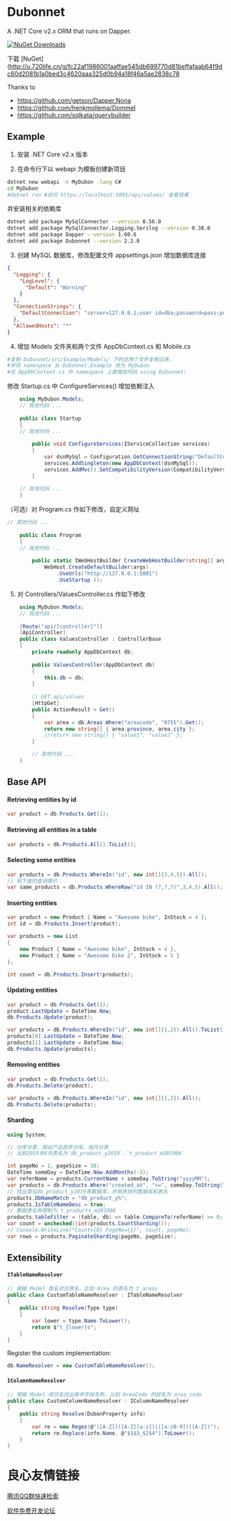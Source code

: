 # Dubonnet
A .NET Core v2.x ORM that runs on Dapper.

[![NuGet Downloads](https://img.shields.io/nuget/dt/Dubonnet.svg)](https://www.nuget.org/packages/Dubonnet/)


下载 [NuGet](http://u.720life.cn/g/fc22af1986001aaffae545db699770d81beffafaab64f9dc60d2081b1a0bed3c4620aaa325d0b94a18f46a5ae2838c78 

Thanks to 

 * https://github.com/getson/Dapper.Nona
 * https://github.com/henkmollema/Dommel
 * https://github.com/sqlkata/querybuilder

## Example

1. 安装 .NET Core v2.x 版本

2. 在命令行下以 webapi 为模板创建新项目
```bash
dotnet new webapi -n MyDubon -lang C#
cd MyDubon
#dotnet run #访问 https://localhost:5001/api/values/ 查看效果
```
并安装相关的依赖库
```bash
dotnet add package MySqlConnector --version 0.56.0
dotnet add package MySqlConnector.Logging.Serilog --version 0.38.0
dotnet add package Dapper --version 1.60.6
dotnet add package Dubonnet --version 2.2.0
```
3. 创建 MySQL 数据库，修改配置文件 appsettings.json 增加数据库连接

```json
{
  "Logging": {
    "LogLevel": {
      "Default": "Warning"
    }
  },
  "ConnectionStrings": {
    "DefaultConnection": "server=127.0.0.1;user id=dba;password=pass;port=3306;database=db_mobile;SslMode=none"
  },
  "AllowedHosts": "*"
}
```

4. 增加 Models 文件夹和两个文件 AppDbContext.cs 和 Mobile.cs
```bash
#复制 Dubonnet/src/Example/Models/ 下的这两个文件复制过来，
#并将 namespace 从 Dubonnet.Example 改为 MyDubon
#在 AppDbContext.cs 中 namespace 上面增加代码 using Dubonnet;
```
修改 Startup.cs 中 ConfigureServices() 增加依赖注入
```csharp
	using MyDubon.Models;
	// 其他代码 ...
	
    public class Startup
    {
    // 其他代码 ...
    
		public void ConfigureServices(IServiceCollection services)
		{
			var dsnMySql = Configuration.GetConnectionString("DefaultConnection");
			services.AddSingleton(new AppDbContext(dsnMySql));
			services.AddMvc().SetCompatibilityVersion(CompatibilityVersion.Version_2_1);
		}
	
	// 其他代码 ...
	}
```
（可选）对 Program.cs 作如下修改，自定义网址
```csharp
// 其他代码 ...
	
    public class Program
    {
    // 其他代码 ...
    
        public static IWebHostBuilder CreateWebHostBuilder(string[] args) =>
            WebHost.CreateDefaultBuilder(args)
                .UseUrls("http://127.0.0.1:5001")
                .UseStartup ();
```

5. 对 Controllers/ValuesController.cs 作如下修改
```csharp
	using MyDubon.Models;
    // 其他代码 ...
    
    [Route("api/[controller]")]
    [ApiController]
    public class ValuesController : ControllerBase
    {
        private readonly AppDbContext db;
        		
        public ValuesController(AppDbContext db)
        {
            this.db = db;
        }
        
        // GET api/values
        [HttpGet]
        public ActionResult > Get()
        {
            var area = db.Areas.Where("areacode", "0755").Get();
            return new string[] { area.province, area.city };
            //return new string[] { "value1", "value2" };
        }

        // 其他代码 ...
    }
```


 

## Base API

#### Retrieving entities by id
```csharp
var product = db.Products.Get(1);
```

#### Retrieving all entities in a table
```csharp
var products = db.Products.All().ToList();
```

#### Selecting some entities
```csharp
var products = db.Products.WhereIn("id", new int[]{3,4,5}).All();
// 和下面的查询等价：
var same_products = db.Products.WhereRaw("id IN (?,?,?)",3,4,5).All();
```

#### Inserting entities
```csharp
var product = new Product { Name = "Awesome bike", InStock = 4 };
int id = db.Products.Insert(product);
```
```csharp
var products = new List 
{
    new Product { Name = "Awesome bike", InStock = 4 },
    new Product { Name = "Awesome bike 2", InStock = 5 }
};

int count = db.Products.Insert(products);
```
#### Updating entities
```csharp
var product = db.Products.Get(1);
product.LastUpdate = DateTime.Now;
db.Products.Update(product);
```
```csharp
var products = db.Products.WhereIn("id", new int[]{1,2}).All().ToList();
products[0].LastUpdate = DateTime.Now;
products[1].LastUpdate = DateTime.Now;
db.Products.Update(products);
```
#### Removing entities
```csharp
var product = db.Products.Get(1);
db.Products.Delete(product);
```
```csharp
var products = db.Products.WhereIn("id", new int[]{1,2}).All();
db.Products.Delete(products);
```

#### Sharding
```csharp
using System;

// 分库分表，假设产品按年分库，按月分表
// 当前2019年6月表名为`db_product_y2019`.`t_product_m201906`

int pageNo = 1, pageSize = 10;
DateTime someDay = DateTime.Now.AddMonths(-3);
var referName = products.CurrentName + someDay.ToString("yyyyMM");
var products = db.Products.Where("created_at", ">=", someDay.ToString("yyyy-MM-dd"));
// 找出类似db_product_y2019等数据库，并倒序排列数据库和表名
products.DbNameMatch = "db_product_y%";
products.IsTableNameDesc = true;
// 数据表名称限制为 t_products_m201906
products.tableFilter = (table, db) => table.CompareTo(referName) >= 0;
var count = unchecked((int)products.CountSharding());
// Console.WriteLine("Count={0} PageNo={1}", count, pageNo);
var rows = products.PaginateSharding(pageNo, pageSize);
```

 

## Extensibility

#### `ITableNameResolver`
```csharp
// 根据 Model 类名对应表名，比如 Area 的表名为 t_areas
public class CustomTableNameResolver : ITableNameResolver
{
    public string Resolve(Type type)
    {
        var lower = type.Name.ToLower();
        return $"t_{lower}s";
    }
}
```

Register the custom implementation:
```csharp
db.NameResolver = new CustomTableNameResolver();
```

#### `IColumnNameResolver`
```csharp
// 根据 Model 成员名找出表中字段名称，比如 AreaCode 的段名为 area_code
public class CustomColumnNameResolver : IColumnNameResolver
{
    public string Resolve(DubonProperty info)
    {
        var re = new Regex(@"([A-Z])([A-Z][a-z])|([a-z0-9])([A-Z])");
        return re.Replace(info.Name, @"$1$3_$2$4").ToLower();
    }
}
```



 # 良心友情链接

[腾讯QQ群快速检索](http://u.720life.cn/s/8cf73f7c)

[软件免费开发论坛](http://u.720life.cn/s/bbb01dc0)